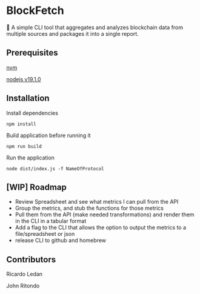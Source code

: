 # BlockFetch

🐾 A simple CLI tool that aggregates and analyzes blockchain data from multiple sources and packages it into a single report.

## Prerequisites

[nvm](https://github.com/nvm-sh/nvm)

[nodejs v19.1.0](https://nodejs.org/en)

## Installation

Install dependencies

`npm install`

Build application before running it

`npm run build`

Run the application

`node dist/index.js -f NameOfProtocol`

## [WIP] Roadmap

* Review Spreadsheet and see what metrics I can pull from the API
* Group the metrics, and stub the functions for those metrics
* Pull them from the API (make needed transformations) and render them in the CLI in a tabular format
* Add a flag to the CLI that allows the option to output the metrics to a file/spreadsheet or json
* release CLI to github and homebrew 

## Contributors 

Ricardo Ledan

John Ritondo

